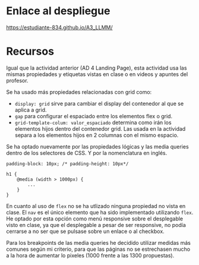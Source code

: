 # Enlace al despliegue

https://estudiante-834.github.io/A3_LLMM/  

# Recursos

Igual que la actividad anterior (AD 4 Landing Page), esta actividad usa las mismas propiedades y etiquetas vistas en clase o en videos y apuntes del profesor.

Se ha usado más propiedades relacionadas con grid como: 

- `display: grid` sirve para cambiar el display del contenedor al que se aplica a grid.
- `gap` para configurar el espaciado entre los elementos flex o grid.
- `grid-template-colum: valor_espaciado` determina como irán los elementos hijos dentro del contenedor grid. Las usada en la actividad separa a los elementos hijos en 2 columnas con el mismo espacio.

Se ha optado nuevamente por las propiedades lógicas y las media queries dentro de los selectores de CSS. Y por la nomenclatura en inglés.

```
padding-block: 10px; /* padding-height: 10px*/

h1 {
    @media (width > 1000px) {
        ...
    }
}
```

En cuanto al uso de `flex` no se ha utlizado ninguna propiedad no vista en clase. El `nav` es el único elemento que ha sido implementado utilizando `flex`. He optado por esta opción como menú responsive sobre el desplegable visto en clase, ya que el desplegable a pesar de ser responsive, no podía cerrarse a no ser que se pulsase sobre un enlace o al checkbox.

Para los breakpoints de las media queries he decidido utilizar medidas más comunes según mi criterio, para que las páginas no se estrechasen mucho a la hora de aumentar lo pixeles (1000 frente a las 1300 propuestas).




